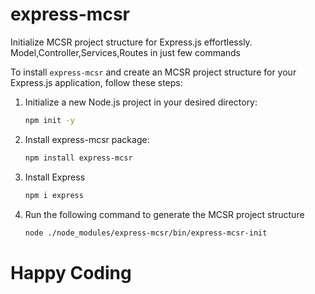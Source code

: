 # express-mcsr




Initialize MCSR project structure for Express.js effortlessly.
Model,Controller,Services,Routes in just few commands

To install `express-mcsr` and create an MCSR project structure for your Express.js application, follow these steps:

1. Initialize a new Node.js project in your desired directory:
      ```bash
   npm init -y 
2. Install express-mcsr package: 
   ```bash
   npm install express-mcsr
3. Install Express
    ```bash
    npm i express
4. Run the following command to generate the MCSR project structure
    ```bash
    node ./node_modules/express-mcsr/bin/express-mcsr-init


# Happy Coding

